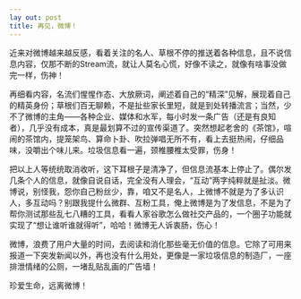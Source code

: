 ```yaml
---
lay out: post
title: 再见，微博！
---
```


近来对微博越来越反感，看着关注的名人、草根不停的推送着各种信息，且不说信息内容，仅那不断的Stream流，就让人莫名心慌，好像不读之，就像有啥事没做完一样，伤神！

再细看内容，名流们惺惺作态、大放厥词，阐述着自己的“精深”见解，展现着自己的精英身份；草根们百无聊赖，不是扯些家长里短，就是到处转播流言；当然，少不了微博的主角——各种企业、媒体和水军，每小时发一条广告（还是有良知者），几乎没有成本，真是最划算不过的宣传渠道了。突然想起老舍的《茶馆》，喧闹的茶馆内，提笼架鸟、算命卜卦、吹拉弹唱无所不有，看上去挺热闹，仔细品味，没嚼出个味儿来。垃圾信息看一遍，颈椎腰椎太受罪，伤身！

把以上人等统统取消收听，这下耳根子是清净了，但信息流基本上停止了。偶尔发几条个人的信息，就像自说自话，完全没有人理会，“互动”两字纯粹就是扯淡。微博说，别怪我，怨你自己粉丝少，靠，咱又不是名人，上微博不就是为了多认识人，多互动吗？别跟我提什么微群、互粉工具，俺上微博是为了发信息，不是为了帮你测试那些乱七八糟的工具，看看人家谷歌怎么做社交产品的，一个圈子功能就实现了“想让谁听谁就得听”，哈哈！微博无人诉衷肠，伤心！

微博，浪费了用户大量的时间，去阅读和消化那些毫无价值的信息。它除了可用来报道一下突发新闻以外，再也没有什么用处，更像是一家垃圾信息的制造厂，一座排泄情绪的公厕，一堵乱贴乱画的广告墙！

珍爱生命，远离微博！

